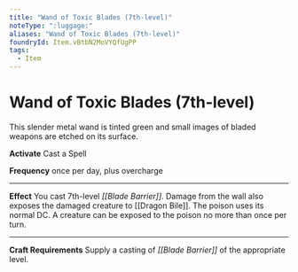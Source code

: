 ```yaml
---
title: "Wand of Toxic Blades (7th-level)"
noteType: ":luggage:"
aliases: "Wand of Toxic Blades (7th-level)"
foundryId: Item.vBtbN2MoVYQfUgPP
tags:
  - Item
---
```


# Wand of Toxic Blades (7th-level)

This slender metal wand is tinted green and small images of bladed weapons are etched on its surface.

**Activate** Cast a Spell

**Frequency** once per day, plus overcharge

* * *

**Effect** You cast 7th-level _[[Blade Barrier]]_. Damage from the wall also exposes the damaged creature to [[Dragon Bile]]. The poison uses its normal DC. A creature can be exposed to the poison no more than once per turn.

* * *

**Craft Requirements** Supply a casting of _[[Blade Barrier]]_ of the appropriate level.
